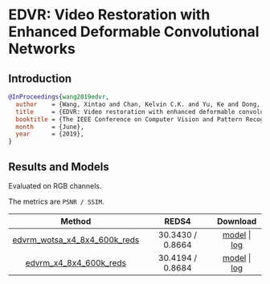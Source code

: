 # EDVR: Video Restoration with Enhanced Deformable Convolutional Networks

## Introduction

<!-- [ALGORITHM] -->

```bibtex
@InProceedings{wang2019edvr,
  author    = {Wang, Xintao and Chan, Kelvin C.K. and Yu, Ke and Dong, Chao and Loy, Chen Change},
  title     = {EDVR: Video restoration with enhanced deformable convolutional networks},
  booktitle = {The IEEE Conference on Computer Vision and Pattern Recognition Workshops (CVPRW)},
  month     = {June},
  year      = {2019},
}
```

## Results and Models

Evaluated on RGB channels.

The metrics are `PSNR / SSIM`.

|                                        Method                                         |       REDS4       |                                                                                                                  Download                                                                                                                   |
| :-----------------------------------------------------------------------------------: | :---------------: | :-----------------------------------------------------------------------------------------------------------------------------------------------------------------------------------------------------------------------------------------: |
| [edvrm_wotsa_x4_8x4_600k_reds](/configs/restorers/edvr/edvrm_wotsa_x4_g8_600k_reds.py) | 30.3430 /  0.8664 | [model](https://download.openmmlab.com/mmediting/restorers/edvr/edvrm_wotsa_x4_8x4_600k_reds_20200522-0570e567.pth) \| [log](https://download.openmmlab.com/mmediting/restorers/edvr/edvrm_wotsa_x4_8x4_600k_reds_20200522_141644.log.json) |
|       [edvrm_x4_8x4_600k_reds](/configs/restorers/edvr/edvrm_x4_g8_600k_reds.py)       | 30.4194 / 0.8684  |       [model](https://download.openmmlab.com/mmediting/restorers/edvr/edvrm_x4_8x4_600k_reds_20200622-ba4a43e4.pth) \| [log](https://download.openmmlab.com/mmediting/restorers/edvr/edvrm_x4_8x4_600k_reds_20200622_102544.log.json)       |
